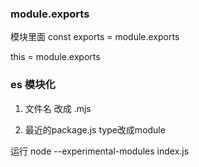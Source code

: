 ###  module.exports



模块里面 const exports = module.exports

this = module.exports



### es 模块化

1. 文件名 改成 .mjs

2. 最近的package.js type改成module



运行 node --experimental-modules index.js

